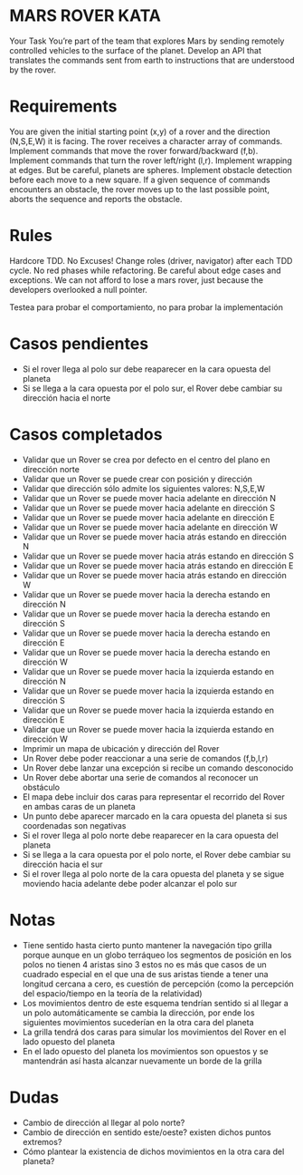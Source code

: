 # MARS ROVER KATA

Your Task
You’re part of the team that explores Mars by sending remotely controlled vehicles to the surface of the planet. Develop an API that translates the commands sent from earth to instructions that are understood by the rover.

# Requirements
You are given the initial starting point (x,y) of a rover and the direction (N,S,E,W) it is facing.
The rover receives a character array of commands.
Implement commands that move the rover forward/backward (f,b).
Implement commands that turn the rover left/right (l,r).
Implement wrapping at edges. But be careful, planets are spheres.
Implement obstacle detection before each move to a new square. If a given sequence of commands encounters an obstacle, the rover moves up to the last possible point, aborts the sequence and reports the obstacle.

# Rules
Hardcore TDD. No Excuses!
Change roles (driver, navigator) after each TDD cycle.
No red phases while refactoring.
Be careful about edge cases and exceptions. We can not afford to lose a mars rover, just because the developers overlooked a null pointer.

Testea para probar el comportamiento, no para probar la implementación


# Casos pendientes
- Si el rover llega al polo sur debe reaparecer en la cara opuesta del planeta
- Si se llega a la cara opuesta por el polo sur, el Rover debe cambiar su dirección hacia el norte

# Casos completados
- Validar que un Rover se crea por defecto en el centro del plano en dirección norte
- Validar que un Rover se puede crear con posición y dirección
- Validar que dirección sólo admite los siguientes valores: N,S,E,W
- Validar que un Rover se puede mover hacia adelante en dirección N
- Validar que un Rover se puede mover hacia adelante en dirección S
- Validar que un Rover se puede mover hacia adelante en dirección E
- Validar que un Rover se puede mover hacia adelante en dirección W
- Validar que un Rover se puede mover hacia atrás estando en dirección N
- Validar que un Rover se puede mover hacia atrás estando en dirección S
- Validar que un Rover se puede mover hacia atrás estando en dirección E
- Validar que un Rover se puede mover hacia atrás estando en dirección W
- Validar que un Rover se puede mover hacia la derecha estando en dirección N
- Validar que un Rover se puede mover hacia la derecha estando en dirección S
- Validar que un Rover se puede mover hacia la derecha estando en dirección E
- Validar que un Rover se puede mover hacia la derecha estando en dirección W
- Validar que un Rover se puede mover hacia la izquierda estando en dirección N
- Validar que un Rover se puede mover hacia la izquierda estando en dirección S
- Validar que un Rover se puede mover hacia la izquierda estando en dirección E
- Validar que un Rover se puede mover hacia la izquierda estando en dirección W
- Imprimir un mapa de ubicación y dirección del Rover
- Un Rover debe poder reaccionar a una serie de comandos (f,b,l,r)
- Un Rover debe lanzar una excepción si recibe un comando desconocido
- Un Rover debe abortar una serie de comandos al reconocer un obstáculo
- El mapa debe incluir dos caras para representar el recorrido del Rover en ambas caras de un planeta
- Un punto debe aparecer marcado en la cara opuesta del planeta si sus coordenadas son negativas
- Si el rover llega al polo norte debe reaparecer en la cara opuesta del planeta
- Si se llega a la cara opuesta por el polo norte, el Rover debe cambiar su dirección hacia el sur
- Si el rover llega al polo norte de la cara opuesta del planeta y se sigue moviendo hacia adelante debe poder alcanzar el polo sur

# Notas
- Tiene sentido hasta cierto punto mantener la navegación tipo grilla porque aunque en un globo terráqueo los segmentos de posición en los polos no tienen 4 aristas sino 3 estos no es más que casos de un cuadrado especial en el que una de sus aristas tiende a tener una longitud cercana a cero, es cuestión de percepción (como la percepción del espacio/tiempo en la teoría de la relatividad)
- Los movimientos dentro de este esquema tendrían sentido si al llegar a un polo automáticamente se cambia la dirección, por ende los siguientes movimientos sucederían en la otra cara del planeta
- La grilla tendrá dos caras para simular los movimientos del Rover en el lado opuesto del planeta
- En el lado opuesto del planeta los movimientos son opuestos y se mantendrán así hasta alcanzar nuevamente un borde de la grilla

# Dudas
- Cambio de dirección al llegar al polo norte?
- Cambio de dirección en sentido este/oeste? existen dichos puntos extremos?
- Cómo plantear la existencia de dichos movimientos en la otra cara del planeta?
